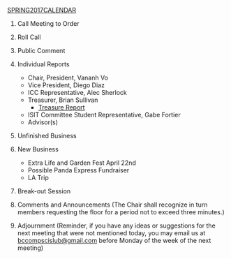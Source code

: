 [SPRING2017CALENDAR](https://docs.google.com/document/d/1rA9dWxV0EfTw5nmmnQxV1iPBzoJ91hjVhNhvAv7QS8g/edit)

1. Call Meeting to Order

2. Roll Call

3. Public Comment

4. Individual Reports
	* Chair, President, Vananh Vo
	* Vice President, Diego Diaz
	* ICC Representative, Alec Sherlock
	* Treasurer, Brian Sullivan
		- [Treasure Report](https://docs.google.com/spreadsheets/d/1sJV4oCbnSzftXGi_gWaNpjXHrzWlW2MLvBfCd8kbTWQ/edit?usp=sharing)
	* ISIT Committee Student Representative, Gabe Fortier
	* Advisor(s)

5. Unfinished Business

6. New Business
	* Extra Life and Garden Fest April 22nd
	* Possible Panda Express Fundraiser
	* LA Trip

7. Break-out Session

8. Comments and Announcements
	(The Chair shall recognize in turn members requesting the floor for a period not to exceed three minutes.)

9. Adjournment
	(Reminder, if you have any ideas or suggestions for the next meeting that were not mentioned today, you may email us at bccompscislub@gmail.com before Monday of the week of the next meeting)

